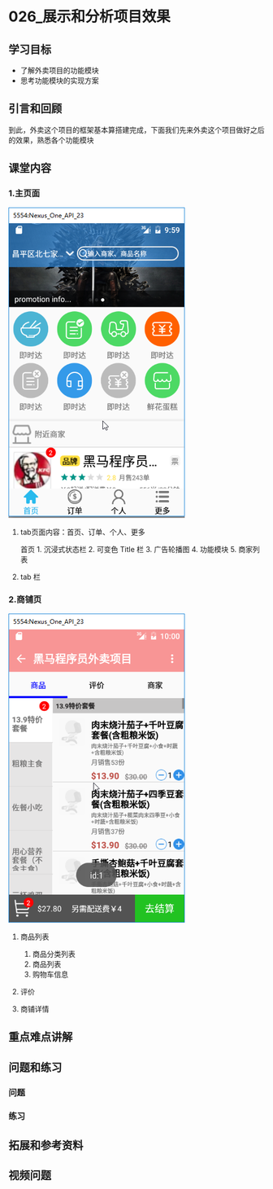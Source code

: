 # 026_展示和分析项目效果
## 学习目标
- 了解外卖项目的功能模块
- 思考功能模块的实现方案



## 引言和回顾
到此，外卖这个项目的框架基本算搭建完成，下面我们先来外卖这个项目做好之后的效果，熟悉各个功能模块

## 课堂内容
### 1.主页面

![](img/home001.png)

1. tab页面内容：首页、订单、个人、更多
    
    首页
        1. 沉浸式状态栏
        2. 可变色 Title 栏
        3. 广告轮播图 
        4. 功能模块
        5. 商家列表

2. tab 栏

### 2.商铺页

![](img/home002.png )

1. 商品列表

    1. 商品分类列表
    2. 商品列表
    3. 购物车信息

2. 评价
3. 商铺详情

## 重点难点讲解

## 问题和练习
### 问题

### 练习

## 拓展和参考资料

## 视频问题